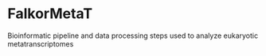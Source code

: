 # FalkorMetaT
Bioinformatic pipeline and data processing steps used to analyze eukaryotic metatranscriptomes 

